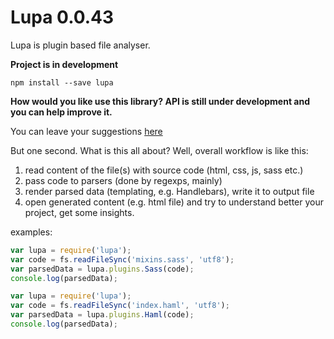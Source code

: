 
Lupa 0.0.43
====

Lupa is plugin based file analyser.


**Project is in development**

`npm install --save lupa`


**How would you like use this library? API is still under development and you can help improve it.**

You can leave your suggestions [here](https://github.com/hex13/lupa/issues)

But one second. What is this all about? Well, overall workflow is like this:

1. read content of the file(s) with source code (html, css, js, sass etc.)   
2. pass code to parsers (done by regexps, mainly)
3. render parsed data (templating, e.g. Handlebars), write it to output file
4. open generated content (e.g. html file) and try to understand better your project, get some insights.


examples:

```js
var lupa = require('lupa');
var code = fs.readFileSync('mixins.sass', 'utf8');
var parsedData = lupa.plugins.Sass(code);
console.log(parsedData);
```
 
```js
var lupa = require('lupa');
var code = fs.readFileSync('index.haml', 'utf8');
var parsedData = lupa.plugins.Haml(code);
console.log(parsedData);
```
